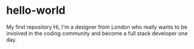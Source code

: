 # hello-world
My first repository
Hi, I'm a designer from London who really wants to be involved in the coding community and become a full stack developer one day.
